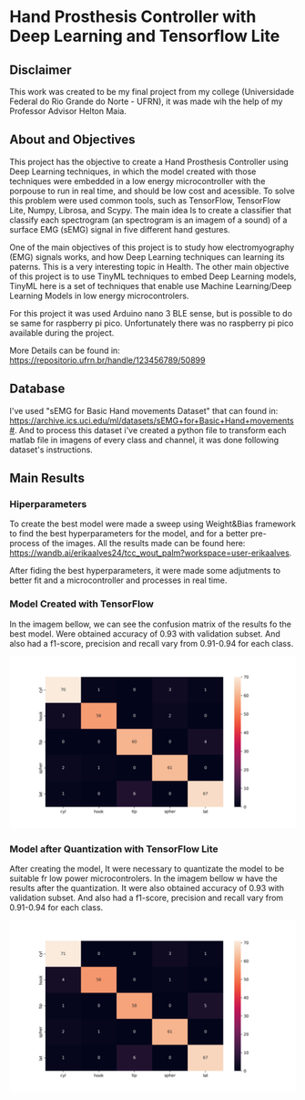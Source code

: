 # Hand Prosthesis Controller with Deep Learning and Tensorflow Lite

## Disclaimer

This work was created to be my final project from my college (Universidade Federal do Rio Grande do Norte - UFRN), it was made wih the help of my Professor Advisor Helton Maia.

## About and Objectives

This project has the objective to create a Hand Prosthesis Controller using Deep Learning techniques, in which the model created with those techniques were embedded in a low energy microcontroller with the porpouse to run in real time, and should be low cost and acessible. To solve this problem were used common tools, such as TensorFlow, TensorFlow Lite, Numpy, Librosa, and Scypy. The main idea Is to create a classifier that classify each spectrogram (an spectrogram is an imagem of a sound) of a surface EMG (sEMG) signal in five different hand gestures.

One of the main objectives of this project is to study how electromyography (EMG) signals works, and how Deep Learning techniques can learning its paterns. This is a very interesting topic in Health. The other main objective of this project is to use TinyML techniques to embed Deep Learning models, TinyML here is a set of techniques that enable use Machine Learning/Deep Learning Models in low energy microcontrolers.

For this project it was used Arduino nano 3 BLE sense, but is possible to do se same for raspberry pi pico. Unfortunately there was no raspberry pi pico available during the project. 

More Details can be found in: https://repositorio.ufrn.br/handle/123456789/50899

## Database

I've used "sEMG for Basic Hand movements Dataset" that can found in: https://archive.ics.uci.edu/ml/datasets/sEMG+for+Basic+Hand+movements#. And to process this dataset
i've created a python file to transform each matlab file in imagens of every class and channel, it was done following dataset's instructions.

## Main Results

### Hiperparameters

To create the best model were made a sweep using Weight&Bias framework to find the best hyperparameters for the model, and for a better pre-process of the images. All the results made can be found here: https://wandb.ai/erikaalves24/tcc_wout_palm?workspace=user-erikaalves.

After fiding the best hyperparameters, it were made some adjutments to better fit and a microcontroller and processes in real time.

### Model Created with TensorFlow

In the imagem bellow, we can see the confusion matrix of the results fo the best model. Were obtained accuracy of 0.93 with validation subset. And also had a f1-score, precision and recall vary from 0.91-0.94 for each class.

<p align="center">
  <img src="https://github.com/CommanderErika/Hand-Prosthesis-Controller-with-Deep-Learning-and-Tensorflow-Lite/blob/main/files/matrix_final_ajeitado.png" width="700" heigth = "800" title="Confusion Matrix before Quantization">
</p>

### Model after Quantization with TensorFlow Lite

After creating the model, It were necessary to quantizate the model to be suitable fr low power microcontrolers. In the imagem bellow w have the results after the quantization. It were also obtained accuracy of 0.93 with validation subset. And also had a f1-score, precision and recall vary from 0.91-0.94 for each class.

<p align="center">
  <img src="https://github.com/CommanderErika/Hand-Prosthesis-Controller-with-Deep-Learning-and-Tensorflow-Lite/blob/main/files/matrix_final.png" width="700" heigth = "800" title="Confusion Matrix after Quantization">
</p>
